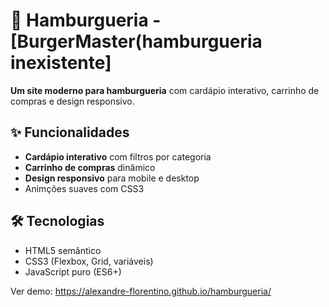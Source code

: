 # 🍔 Hamburgueria - [BurgerMaster(hamburgueria inexistente]

**Um site moderno para hamburgueria** com cardápio interativo, carrinho de compras e design responsivo.

## ✨ Funcionalidades
- **Cardápio interativo** com filtros por categoria
- **Carrinho de compras** dinâmico
- **Design responsivo** para mobile e desktop
- Animções suaves com CSS3

## 🛠️ Tecnologias
- HTML5 semântico
- CSS3 (Flexbox, Grid, variáveis)
- JavaScript puro (ES6+)
  
Ver demo: https://alexandre-florentino.github.io/hamburgueria/
